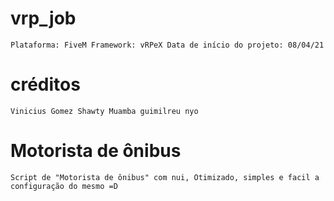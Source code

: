 # vrp_job

`
   Plataforma: FiveM
   Framework: vRPeX
   Data de início do projeto: 08/04/21
`
 
# créditos

`
   Vinicius Gomez
   Shawty
   Muamba
   guimilreu
   nyo
`

# Motorista de ônibus

`
   Script de "Motorista de ônibus" com nui, Otimizado, simples e facil a configuração do mesmo =D
`
